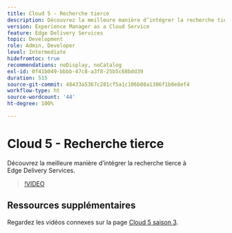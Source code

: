 ```yaml
---
title: Cloud 5 - Recherche tierce
description: Découvrez la meilleure manière d’intégrer la recherche tierce à Edge Delivery Services.
version: Experience Manager as a Cloud Service
feature: Edge Delivery Services
topic: Development
role: Admin, Developer
level: Intermediate
hidefromtoc: true
recommendations: noDisplay, noCatalog
exl-id: 0f41b049-bbbb-47c8-a3f8-25b5c68bdd39
duration: 515
source-git-commit: 48433a5367c281cf5a1c106b08a1306f1b0e8ef4
workflow-type: ht
source-wordcount: '44'
ht-degree: 100%

---
```


# Cloud 5 - Recherche tierce

Découvrez la meilleure manière d’intégrer la recherche tierce à Edge Delivery Services.

>[!VIDEO](https://video.tv.adobe.com/v/3452598?quality=12&learn=on&captions=fre_fr)

## Ressources supplémentaires

Regardez les vidéos connexes sur la page [Cloud 5 saison 3](../cloud5-season-3.md).

